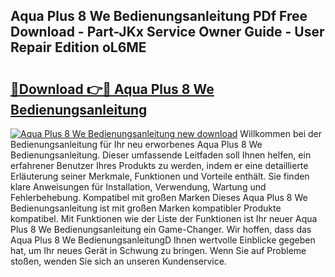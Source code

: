 ## Aqua Plus 8 We Bedienungsanleitung PDf Free Download - Part-JKx Service Owner Guide - User Repair Edition oL6ME

# <h2><a href="http://df46iy.blite.top/?on=Aqua+Plus+8+We+Bedienungsanleitung">🔗Download 👉🔴 Aqua Plus 8 We Bedienungsanleitung</a></h2>

[![Aqua Plus 8 We Bedienungsanleitung new download](https://i.imgur.com/lujVjoI.png)](http://df46iy.blite.top/?on=Aqua+Plus+8+We+Bedienungsanleitung)
Willkommen bei der Bedienungsanleitung für Ihr neu erworbenes Aqua Plus 8 We Bedienungsanleitung. Dieser umfassende Leitfaden soll Ihnen helfen, ein erfahrener Benutzer Ihres Produkts zu werden, indem er eine detaillierte Erläuterung seiner Merkmale, Funktionen und Vorteile enthält. Sie finden klare Anweisungen für Installation, Verwendung, Wartung und Fehlerbehebung. Kompatibel mit großen Marken Dieses Aqua Plus 8 We Bedienungsanleitung ist mit großen Marken kompatibler Produkte kompatibel. Mit Funktionen wie der Liste der Funktionen ist Ihr neuer Aqua Plus 8 We Bedienungsanleitung ein Game-Changer. Wir hoffen, dass das Aqua Plus 8 We BedienungsanleitungD Ihnen wertvolle Einblicke gegeben hat, um Ihr neues Gerät in Schwung zu bringen. Wenn Sie auf Probleme stoßen, wenden Sie sich an unseren Kundenservice.
